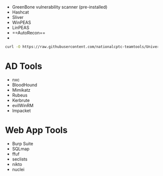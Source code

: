 - GreenBone vulnerability scanner (pre-installed)
- Hashcat
- Sliver
- WinPEAS
- LinPEAS
- ==AutoRecon== 
- 

```bash
curl -O https://raw.githubusercontent.com/nationalcptc-teamtools/University-of-Florida/refs/heads/main/cptc2025-tools/logging_setup.sh
```
# AD Tools
- nxc
- BloodHound
- Mimikatz
- Rubeus
- Kerbrute
- evilWinRM
- Impacket
# Web App Tools
- Burp Suite
- SQLmap
- ffuf
- seclists
- nikto
- nuclei